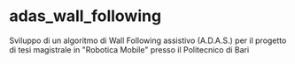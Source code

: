 # adas_wall_following
Sviluppo di un algoritmo di Wall Following assistivo (A.D.A.S.) per il progetto di tesi magistrale in "Robotica Mobile" presso il Politecnico di Bari
